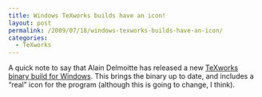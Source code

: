 ```yaml
---
title: Windows TeXworks builds have an icon!
layout: post
permalink: /2009/07/18/windows-texworks-builds-have-an-icon/
categories:
  - TeXworks
---
```

A quick note to say that Alain Delmoitte has released a new [TeXworks](https://tug.org/texworks) [binary build for Windows](http://www.leliseron.org/texworks). This brings the binary up to date, and includes a “real” icon for the program (although this is going to change, I think).
